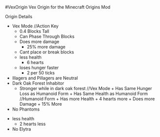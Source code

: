#VexOrigin
Vex Origin for the Minecraft Origins Mod


Origin Details
+ Vex Mode
	//Action Key
	+ 0.4 Blocks Tall
	+ Can Phase Through Blocks
	+ Does more damage
		+ 25% more damage
	- Cant place or break blocks 
	- less health
		- 6 hearts
	- loses hunger faster 
		- 2 per 50 ticks
+ Illagers and Pillagers are Neutral
+ Dark Oak Forest Inhabitor
	+ Stronger while in dark oak forest
		//Vex Mode
			+ Has Same Hunger Loss as Humanoid Form 
			+ Has Same Health as Humanoid Form
		//Humanoid Form
			+ Has more Health
				+ 4 hearts more
			+ Does more Damage
				+ 15% More
+ No Phantoms
- less health
	- 2 hearts less
- No Elytra
